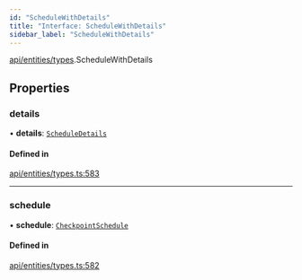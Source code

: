 ```yaml
---
id: "ScheduleWithDetails"
title: "Interface: ScheduleWithDetails"
sidebar_label: "ScheduleWithDetails"
---
```


[api/entities/types](../../../../../modules/API/Entities/Types/Types.md).ScheduleWithDetails

## Properties

### details

• **details**: [`ScheduleDetails`](../../CheckpointSchedule/Types/ScheduleDetails/ScheduleDetails.md)

#### Defined in

[api/entities/types.ts:583](https://github.com/PolymeshAssociation/polymesh-sdk/blob/3cc570ade/src/api/entities/types.ts#L583)

___

### schedule

• **schedule**: [`CheckpointSchedule`](../../../../../classes/API/Entities/CheckpointSchedule/CheckpointSchedule.md)

#### Defined in

[api/entities/types.ts:582](https://github.com/PolymeshAssociation/polymesh-sdk/blob/3cc570ade/src/api/entities/types.ts#L582)
